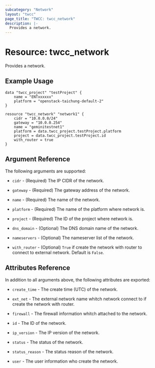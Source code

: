 ```yaml
---
subcategory: "Network"
layout: "twcc"
page_title: "TWCC: twcc_network"
description: |-
  Provides a network.
---
```


# Resource: twcc_network

Provides a network.

## Example Usage

```hcl
data "twcc_project" "testProject" {
    name = "ENTxxxxxx"
    platform = "openstack-taichung-default-2"
}

resource "twcc_network" "network1" {
    cidr = "10.0.0.0/24"
    gateway = "10.0.0.254"
    name = "geminitestnet1"
    platform = data.twcc_project.testProject.platform
    project = data.twcc_project.testProject.id
    with_router = true
}
```

## Argument Reference

The following arguments are supported:

* `cidr` - (Required) The IP CIDR of the network.

* `gateway` - (Required) The gateway address of the network.

* `name` - (Required) The name of the network.

* `platform` - (Required) The name of the platform where network is.

* `project` - (Required) The ID of the project where network is.

* `dns_domain` - (Optional) The DNS domain name of the network.

* `nameservers` - (Optional) The nameserver list of the network.

* `with_router` - (Optional) `True` if create the network with router to connect to external network. Default is `False`.

## Attributes Reference

In addition to all arguments above, the following attributes are exported:

* `create_time` - The create time (UTC) of the network.

* `ext_net` - The external network name whitch network connect to if create the network with router.

* `firewall` - The firewall information whitch attached to the network.

* `id` - The ID of the network.

* `ip_version` - The IP version of the network.

* `status` - The status of the network.

* `status_reason` - The status reason of the network.

* `user` - The user information who create the network.
